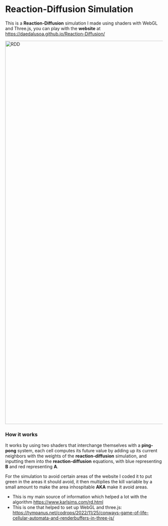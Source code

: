# Reaction-Diffusion Simulation
This is a **Reaction-Diffusion** simulation I made using shaders with WebGL and Three.js, you can play with the **website** at https://daedalusoa.github.io/Reaction-Diffusion/

<img width="1223" alt="RDD" src="https://github.com/user-attachments/assets/0f286bf5-c071-4241-bfd3-b2bd989e2995">

### How it works

It works by using two shaders that interchange themselves with a **ping-pong** system, 
each cell computes its future value by adding up its current neighbors with the weights of the **reaction-diffusion** simulation, 
and inputting them into the **reaction-diffusion** equations, with blue representing **B** and red representing **A**.

For the simulation to avoid certain areas of the website I coded it to put green in the areas it should avoid, it then multiplies the kill variable by a small amount to make the area inhospitable **AKA** make it avoid areas.

 - This is my main source of information which helped a lot with the algorithm https://www.karlsims.com/rd.html 
 - This is one that helped to set up WebGL and three.js: https://tympanus.net/codrops/2022/11/25/conways-game-of-life-cellular-automata-and-renderbuffers-in-three-js/



